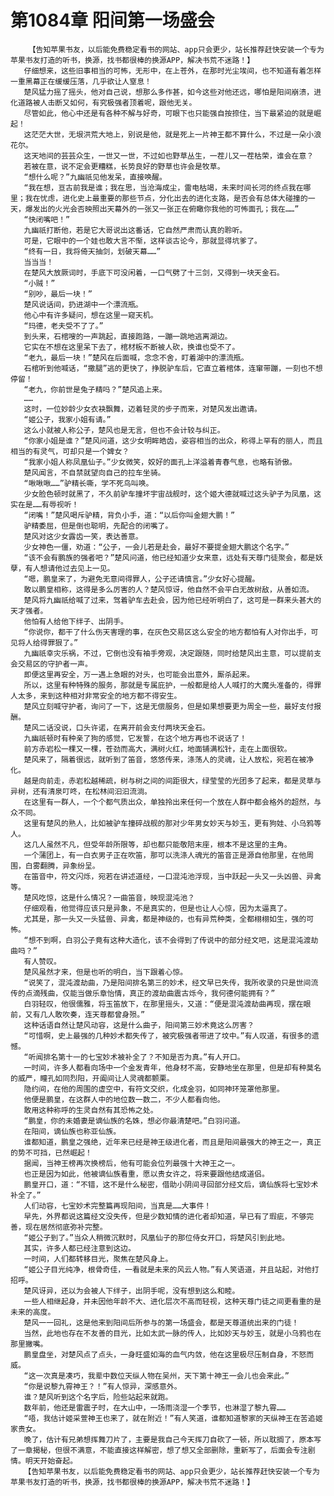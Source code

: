 # 第1084章 阳间第一场盛会
        【告知苹果书友，以后能免费稳定看书的网站、app只会更少，站长推荐赶快安装一个专为苹果书友打造的听书，换源，找书都很棒的换源APP，解决书荒不迷路！】
       仔细想来，这些旧事相当的可怖，无形中，在上苍外，在那时光尘埃间，也不知道有着怎样一重黑幕正在缓缓压落，几乎欲让人窒息！
       楚风猛力摇了摇头，他对自己说，想那么多作甚，如今这些对他还远，哪怕是阳间崩溃，进化道路被人击断又如何，有究极强者顶着呢，跟他无关。
       尽管如此，他心中还是有各种不解与好奇，可眼下也只能强自按捺住，当下最紧迫的就是崛起！
       这茫茫大世，无垠洪荒大地上，别说是他，就是死上一片神王都不算什么，不过是一朵小浪花尔。
       这天地间的芸芸众生，一世又一世，不过如也野草丛生，一茬儿又一茬枯荣，谁会在意？
       若被在意，说不定会更糟糕，长势良好的野草也许会是牧草。
       “想什么呢？”九幽祇见他发呆，直接唤醒。
       “我在想，亘古前我是谁；我在思，当沧海成尘，雷电枯竭，未来时间长河的终点我在哪里；我在忧虑，进化史上最重要的那些节点，分化出去的进化支路，是否会有总体大碰撞的一天，爆发出的火光会否映照出天幕外的一张又一张正在俯瞰你我他的可怖面孔；我在……”
       “快闭嘴吧！”
       九幽祇打断他，若是它大哥说出这番话，它自然严肃而认真的聆听。
       可是，它眼中的一个娃也敢大言不惭，这样谈古论今，那就显得坑爹了。
       “终有一日，我将倚天抽剑，划破天幕……”
       当当当！
       在楚风大放厥词时，手底下可没闲着，一口气劈了十三剑，又得到一块天金石。
       “小贼！”
       “别吵，最后一块！”
       楚风说话间，扔进湖中一个漂流瓶。
       他心中有许多疑问，想在这里一窥天机。
       “玛德，老夫受不了了。”
       到头来，石棺嗖的一声跳起，直接跑路，一蹦一跳地逃离湖边。
       它实在不想在这里呆下去了，棺材板不断被人砍，换谁也受不了。
       “老九，最后一块！”楚风在后面喊，念念不舍，盯着湖中的漂流瓶。
       石棺听到他喊话，“撒腿”逃的更快了，挣脱驴车后，它直立着棺体，连窜带蹦，一刻也不想停留！
       “老九，你前世是兔子精吗？”楚风追上来。
       ……
       这时，一位妙龄少女衣袂飘舞，迈着轻灵的步子而来，对楚风发出邀请。
       “姬公子，我家小姐有请。”
       这么小就被人称公子，楚风也是无言，但也不会计较与纠正。
       “你家小姐是谁？”楚风问道，这少女明眸皓齿，姿容相当的出众，称得上罕有的丽人，而且相当的有灵气，可却只是一个婢女？
       “我家小姐人称凤凰仙子。”少女微笑，姣好的面孔上洋溢着青春气息，也略有骄傲。
       楚风闻言，不自禁就望向自己的拉车坐骑。
       “啾啾啾……”驴精长嘶，学不死鸟叫唤。
       少女脸色顿时就黑了，不久前驴车撞坏宇宙战舰时，这个姬大德就喊过这头驴子为凤凰，这实在是……有辱视听！
       “闭嘴！”楚风喝斥驴精，背负小手，道：“以后你叫金翅大鹏！”
       驴精委屈，但是倒也聪明，先配合的闭嘴了。
       楚风对这少女露齿一笑，表达善意。
       少女神色一僵，劝道：“公子，一会儿若是赴会，最好不要提金翅大鹏这个名字。”
       “该不会有鹏族的强者吧？”楚风问道，他已经知道少女来意，远处有天尊门徒聚会，都是妖孽，有人想请他过去见上一见。
       “嗯，鹏皇来了，为避免无意间得罪人，公子还请慎言。”少女好心提醒。
       敢以鹏皇相称，这得是多么厉害的人？楚风惊讶，他自然不会平白无故树敌，从善如流。
       楚风将九幽祇给喊了过来，驾着驴车去赴会，因为他已经听明白了，这可是一群来头甚大的天才强者。
       他怕有人给他下绊子、出阴手。
       “你说你，都干了什么伤天害理的事，在灰色交易区这么安全的地方都怕有人对你出手，可见将人给得罪狠了。”
       九幽祇幸灾乐祸，不过，它倒也没有袖手旁观，决定跟随，同时给楚风出主意，可以提前支会交易区的守护者一声。
       即便这里再安全，万一遇上急眼的对头，也可能会出意外，厮杀起来。
       所以，这里有种特殊的服务，那就是专属庇护，一般都是给人人喊打的大魔头准备的，得罪人太多，来到这种相对非常安全的地方都不得安生。
       楚风立刻喊守护者，询问了一下，这是无偿服务，但是如果想要更为周全一些，最好支付报酬。
       楚风二话没说，口头许诺，在离开前会支付两块天金石。
       九幽祇顿时有种亲了狗的感觉，它发誓，在这个地方再也不说话了！
       前方赤岩松一棵又一棵，苍劲而高大，满树火红，地面铺满松针，走在上面很软。
       楚风来了，隔着很远，就听到了笛音，悠悠传来，涤荡人的灵魂，让人放松，宛若在被净化。
       越是向前走，赤岩松越稀疏，树与树之间的间距很大，绿莹莹的光团多了起来，都是灵草与异树，还有清泉叮咚，在松林间汩汩流淌。
       在这里有一群人，一个个都气质出众，单独拎出来任何一个放在人群中都会格外的超然，与众不同。
       这里有楚风的熟人，比如被驴车撞碎战舰的那对少年男女妙天与妙玉，更有狗娃、小乌鸦等人。
       这几人虽然不凡，但受年龄所限等，却也都只能敬陪末座，根本不是这里的主角。
       一个蒲团上，有一白衣男子正在吹笛，那可以洗涤人魂光的笛音正是源自他那里，在他周围，白雾翻腾，异象纷呈。
       在笛音中，符文闪烁，宛若在讲述道经，一口混沌池浮现，当中跃起一头又一头凶兽、异禽等。
       楚风吃惊，这是什么情况？一曲笛音，映现混沌池？
       仔细观看，他觉得应该只是异象，不是真实的，但是也让人心惊，因为太逼真了。
       尤其是，那一头又一头猛兽、异禽，都是神级的，也有异荒种类，全都栩栩如生，强的可怖。
       “想不到啊，白羽公子竟有这种大造化，该不会得到了传说中的部分经文吧，这是混沌渡劫曲吗？”
       有人赞叹。
       楚风虽然才来，但是也听的明白，当下跟着心惊。
       “说笑了，混沌渡劫曲，乃是阳间排名第三的妙术，经文早已失传，我所收录的只是世间流传的点滴残曲，仅能当做乐章怡情，真正的渡劫曲震古烁今，我何德何能拥有？”
       白羽轻叹，他很儒雅，将玉笛放下，在那里摇头，又道：“便是混沌渡劫曲再现，摆在眼前，又有几人敢吹奏，连天尊都曾身殒。”
       这种话语自然让楚风动容，这是什么曲子，阳间第三妙术竟这么厉害？
       “可惜啊，史上最强的几种妙术都失传了，被究极强者带进了坟中。”有人叹道，有很多的遗憾。
       “听闻排名第十一的七宝妙术被补全了？不知是否为真。”有人开口。
       一时间，许多人都看向场中一个金发青年，他身材不高，安静地坐在那里，但是却有种莫名的威严，瞳孔如同烈阳，开阖间让人灵魂都颤栗。
       隐约间，在他的周围的虚空中，有符文交织，化成金羽，如同神环笼罩他那里。
       他便是鹏皇，在这群人中的地位数一数二，不少人都看向他。
       敢用这种称呼的生灵自然有其恐怖之处。
       “鹏皇，你的未婚妻是谪仙族的名姝，想必你最清楚吧。”白羽问道。
       在阳间，谪仙族也称亚仙族。
       谁都知道，鹏皇之强绝，近年来已经是神王级进化者，而且是阳间最强大的神王之一，真正的势不可挡，已然崛起！
       据闻，当神王榜再次换榜后，他有可能会位列最强十大神王之一。
       也正是因为如此，他被谪仙族看重，愿以贵女许之，将来要跟他结成道侣。
       鹏皇开口，道：“不错，这不是什么秘密，借助小阴间寻回部分经文后，谪仙族将七宝妙术补全了。”
       人们动容，七宝妙术完整篇再现阳间，当真是……大事件！
       早先，外界都说这篇经文没失传，但是少数知情的进化者却知道，早已有了瑕疵，不够完善，现在居然彻底弥补完整。
       “姬公子到了。”当众人稍微沉默时，风凰仙子的那位侍女开口，将楚风引到此地。
       其实，许多人都已经注意到这边。
       一时间，人们都转移目光，聚焦在楚风身上。
       “姬公子目光纯净，根骨奇佳，一看就是未来的风云人物。”有人笑语道，并且站起，对他打招呼。
       楚风讶异，还以为会被人下绊子，出阴手呢，没有想到这么和睦。
       一些人相继起身，并未因他年龄不大、进化层次不高而轻视，这种天尊门徒之间更看重的是未来的高度。
       楚风一一回礼，这是他来到阳间后所参与的第一场盛会，都是天尊道统出来的门徒！
       当然，此地也存在不友善的目光，比如太武一脉的传人，比如妙天与妙玉，就是小乌鸦也在那里撇嘴。
       鹏皇盘坐，对楚风点了点头，一身旺盛如海的血气内敛，他在这里极尽压制自身，不怒而威。
       “这一次真是凑巧，我辈中数位天纵人物在吴州，天下第十神王一会儿也会来此。”
       “你是说黎九霄神王？！”有人惊异，深感意外。
       谁？楚风听到这个名字后，险些站起来就跑。
       数年前，他还是雷震子时，在大山中，一场雨浇湿一个季节，也淋湿了黎九霄……
       “唔，我估计姬采萱神王也来了，就在附近！”有人笑道，谁都知道黎家的天纵神王在苦追姬家贵女。
       晚了，估计有兄弟想挥舞刀片了，主要是我自己今天挥刀自砍了一顿，所以耽搁了，原本写了一章揭秘，但很不满意，不能直接这样解密，想了想又全部删除，重新写了，后面会专注剧情。明天开始奋起。
       【告知苹果书友，以后能免费稳定看书的网站、app只会更少，站长推荐赶快安装一个专为苹果书友打造的听书，换源，找书都很棒的换源APP，解决书荒不迷路！】